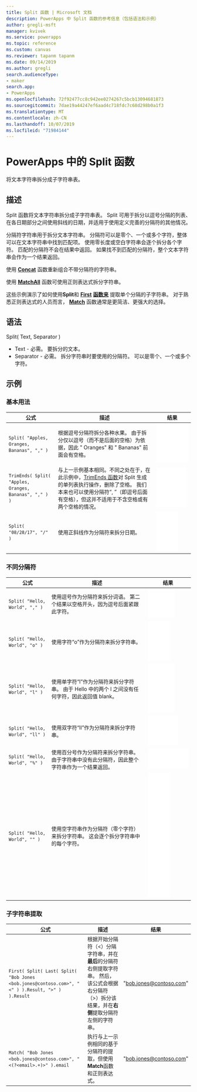 ```yaml
---
title: Split 函数 | Microsoft 文档
description: PowerApps 中 Split 函数的参考信息（包括语法和示例）
author: gregli-msft
manager: kvivek
ms.service: powerapps
ms.topic: reference
ms.custom: canvas
ms.reviewer: tapanm tapanm
ms.date: 09/14/2019
ms.author: gregli
search.audienceType:
- maker
search.app:
- PowerApps
ms.openlocfilehash: 72f92477cc8c942ee0274267c5bcb13094681873
ms.sourcegitcommit: 7dae19a44247ef6aad4c718fdc7c68d298b0a1f3
ms.translationtype: MT
ms.contentlocale: zh-CN
ms.lasthandoff: 10/07/2019
ms.locfileid: "71984144"
---
```

# <a name="split-function-in-powerapps"></a>PowerApps 中的 Split 函数
将文本字符串拆分成子字符串表。

## <a name="description"></a>描述
Split 函数将文本字符串拆分成子字符串表。  Split 可用于拆分以逗号分隔的列表、在各日期部分之间使用斜线的日期，并适用于使用定义完善的分隔符的其他情况。  

分隔符字符串用于拆分文本字符串。  分隔符可以是零个、一个或多个字符，整体可以在文本字符串中找到匹配项。  使用零长度或空白字符串会逐个拆分各个字符。  匹配的分隔符不会在结果中返回。  如果找不到匹配的分隔符，整个文本字符串会作为一个结果返回。

使用 **[Concat](function-concatenate.md)** 函数重新组合不带分隔符的字符串。 
 
使用 **[MatchAll](function-ismatch.md)** 函数可使用正则表达式拆分字符串。

这些示例演示了如何使用**Split**和 **[First](function-first-last.md)** **[函数来](function-first-last.md)** 提取单个分隔的子字符串。  对于熟悉正则表达式的人员而言， **[Match](function-ismatch.md)** 函数通常是更简洁、更强大的选择。

## <a name="syntax"></a>语法
Split( Text, Separator )

* Text - 必需。  要拆分的文本。
* Separator - 必需。  拆分字符串时要使用的分隔符。  可以是零个、一个或多个字符。

## <a name="examples"></a>示例

### <a name="basic-usage"></a>基本用法

| 公式 | 描述 | 结果 |
| --- | --- | --- |
| `Split( "Apples, Oranges, Bananas", "," )` |根据逗号分隔符拆分各种水果。  由于拆分仅以逗号（而不是后面的空格）为依据，因此 "&nbsp;Oranges" 和 "&nbsp;Bananas" 前面会有空格。 |<style> img { max-width: none; } </style> ![](media/function-split/fruit1.png) |
| `TrimEnds( Split( "Apples, Oranges, Bananas", "," ) )` |与上一示例基本相同。不同之处在于，在此示例中，[TrimEnds 函数](function-trim.md)对 Split 生成的单列表执行操作，删除了空格。 我们本来也可以使用分隔符“,&nbsp;”（即逗号后面有空格），但这并不适用于不含空格或有两个空格的情况。 |<style> img { max-width: none; } </style> ![](media/function-split/fruit2.png) |
| `Split( "08/28/17", "/" )` |使用正斜线作为分隔符来拆分日期。 |<style> img { max-width: none; } </style> ![](media/function-split/date.png) |

### <a name="different-delimiters"></a>不同分隔符

| 公式 | 描述 | 结果 |
| --- | --- | --- |
| `Split( "Hello, World", "," )` |使用逗号作为分隔符来拆分词语。  第二个结果以空格开头，因为逗号后面紧跟此字符。 |<style> img { max-width: none; } </style> ![](media/function-split/comma.png) |
| `Split( "Hello, World", "o" )` |使用字符“o”作为分隔符来拆分字符串。 |<style> img { max-width: none; } </style> ![](media/function-split/o.png) |
| `Split( "Hello, World", "l" )` |使用单字符“l”作为分隔符来拆分字符串。 由于 Hello 中的两个 l 之间没有任何字符，因此返回值 blank。 |<style> img { max-width: none; } </style> ![](media/function-split/l.png) |
| `Split( "Hello, World", "ll" )` |使用双字符“ll”作为分隔符来拆分字符串。 |<style> img { max-width: none; } </style> ![](media/function-split/ll.png) |
| `Split( "Hello, World", "%" )` |使用百分号作为分隔符来拆分字符串。 由于字符串中没有此分隔符，因此整个字符串作为一个结果返回。 |<style> img { max-width: none; } </style> ![](media/function-split/percent.png) |
| `Split( "Hello, World", "" )` |使用空字符串作为分隔符（零个字符）来拆分字符串。 这会逐个拆分字符串中的每个字符。 |<style> img { max-width: none; } </style> ![](media/function-split/none.png) |

### <a name="substring-extraction"></a>子字符串提取

| 公式 | 描述 | 结果 |
| --- | --- | --- |
| `First( Split( Last( Split( "Bob Jones <bob.jones@contoso.com>", "<" ) ).Result, ">" ) ).Result` | 根据开始分隔符（<）分隔字符串，并在**最后**的分隔符右侧提取字符串。  然后，该公式会根据右分隔符（>）拆分该结果，并在**右侧**提取分隔符左侧的字符串。 | "bob.jones@contoso.com" |
| `Match( "Bob Jones <bob.jones@contoso.com>", "<(?<email>.+)>" ).email` | 执行与上一示例相同的基于分隔符的提取，但使用**Match**函数和正则表达式。 | "bob.jones@contoso.com" |

